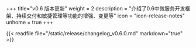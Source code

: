 +++
title="v0.6 版本更新"
weight = 2
description = "介绍了0.6中微服务开发框架、持续交付和敏捷管理等功能的增强、变更等"
icon = "icon-release-notes"
unhome = true
+++

{{< readfile file="/static/release/changelog_v0.6.0.md" markdown="true" >}}